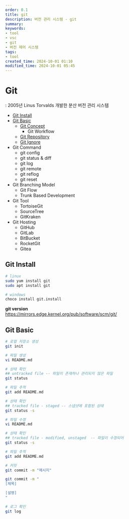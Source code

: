 ```yaml
---
order: 0.1
title: git
description: 버전 관리 시스템 - git
summary:
keywords:
- tool
- vsc
- git
- 버전 제어 시스템
tags:
- tool
created_time: 2024-10-01 01:10
modified_time: 2024-10-01 05:45
---
```


# Git
: 2005년 Linus Torvalds 개발한 분산 버전 관리 시스템  

- [Git Install](#install)
- [Git Basic](./#git-basic)
  - [Git Concept](./git-concept.md)
    - Git Workflow
  - [Git Repository](./git-repository.md)
  - [Git Ignore](./git-ignore.md) 
- Git Command 
  - git config
  - git status & diff  
  - git log 
  - git remote 
  - git reflog
  - git reset
- Git Branching Model
  - Git Flow
  - Trunk Based Development
- Git Tool
  - TortoiseGit
  - SourceTree
  - GitKraken
- Git Hosting
  - GitHub
  - GitLab
  - BitBucket
  - RocketGit
  - Gitea



## Git Install

```bash 
# linux 
sudo yum install git 
sudo apt install git

# windows 
choco install git.install
```

**git version**     
https://mirrors.edge.kernel.org/pub/software/scm/git/



## Git Basic

```bash
# 로컬 저장소 생성
git init

# 파일 생성
vi README.md

# 상태 확인
## untracked file -- 파일이 존재하나 관리되지 않은 파일  
git status

# 파일 추적
git add README.md

# 상태 확인
## tracked file - staged -- 스냅샷에 포함된 상태  
git status -s

# 파일 수정
vi README.md

# 상태 확인
## tracked file - modified, unstaged  -- 파일이 수정되어
git status -s

# 파일 추적
git add README.md

# 커밋
git commit -m "메시지"

git commit -m "
[제목]

[설명]
"

# 로그 확인
git log
```